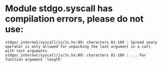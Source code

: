 # Module stdgo.syscall has compilation errors, please do not use:
```
stdgo/_internal/syscall/js/Js.hx:89: characters 81-109 : Spread unary operator is only allowed for unpacking the last argument in a call with rest arguments
stdgo/_internal/syscall/js/Js.hx:89: characters 81-109 : ... For function argument 'length'

```

